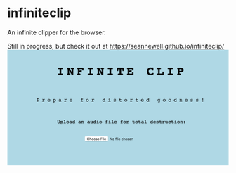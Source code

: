 # infiniteclip
An infinite clipper for the browser.

Still in progress, but check it out at https://seannewell.github.io/infiniteclip/
![Site Picture](Site_Pic.png)
